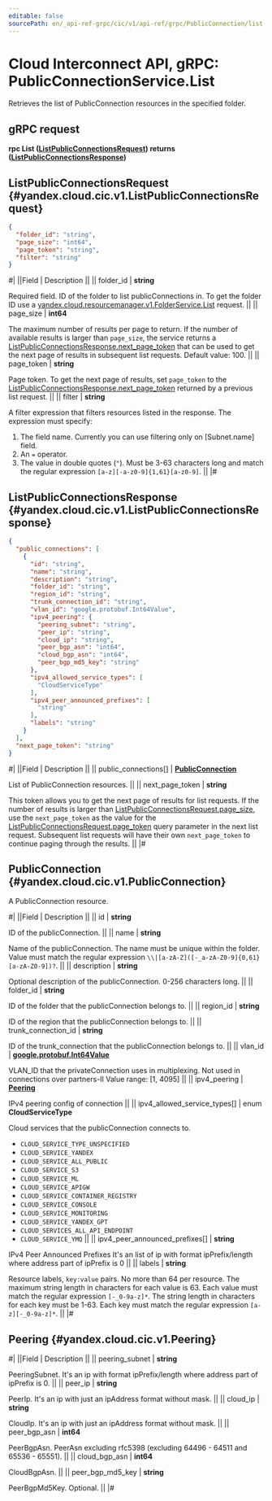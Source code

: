 ```yaml
---
editable: false
sourcePath: en/_api-ref-grpc/cic/v1/api-ref/grpc/PublicConnection/list.md
---
```


# Cloud Interconnect API, gRPC: PublicConnectionService.List

Retrieves the list of PublicConnection resources in the specified folder.

## gRPC request

**rpc List ([ListPublicConnectionsRequest](#yandex.cloud.cic.v1.ListPublicConnectionsRequest)) returns ([ListPublicConnectionsResponse](#yandex.cloud.cic.v1.ListPublicConnectionsResponse))**

## ListPublicConnectionsRequest {#yandex.cloud.cic.v1.ListPublicConnectionsRequest}

```json
{
  "folder_id": "string",
  "page_size": "int64",
  "page_token": "string",
  "filter": "string"
}
```

#|
||Field | Description ||
|| folder_id | **string**

Required field. ID of the folder to list publicConnections in.
To get the folder ID use a [yandex.cloud.resourcemanager.v1.FolderService.List](/docs/resource-manager/api-ref/grpc/Folder/list#List) request. ||
|| page_size | **int64**

The maximum number of results per page to return. If the number of available
results is larger than `page_size`,
the service returns a [ListPublicConnectionsResponse.next_page_token](#yandex.cloud.cic.v1.ListPublicConnectionsResponse)
that can be used to get the next page of results in subsequent list requests. Default value: 100. ||
|| page_token | **string**

Page token. To get the next page of results, set `page_token` to the
[ListPublicConnectionsResponse.next_page_token](#yandex.cloud.cic.v1.ListPublicConnectionsResponse) returned by a previous list request. ||
|| filter | **string**

A filter expression that filters resources listed in the response.
The expression must specify:
1. The field name. Currently you can use filtering only on [Subnet.name] field.
2. An `=` operator.
3. The value in double quotes (`"`). Must be 3-63 characters long and match the regular expression `[a-z][-a-z0-9]{1,61}[a-z0-9]`. ||
|#

## ListPublicConnectionsResponse {#yandex.cloud.cic.v1.ListPublicConnectionsResponse}

```json
{
  "public_connections": [
    {
      "id": "string",
      "name": "string",
      "description": "string",
      "folder_id": "string",
      "region_id": "string",
      "trunk_connection_id": "string",
      "vlan_id": "google.protobuf.Int64Value",
      "ipv4_peering": {
        "peering_subnet": "string",
        "peer_ip": "string",
        "cloud_ip": "string",
        "peer_bgp_asn": "int64",
        "cloud_bgp_asn": "int64",
        "peer_bgp_md5_key": "string"
      },
      "ipv4_allowed_service_types": [
        "CloudServiceType"
      ],
      "ipv4_peer_announced_prefixes": [
        "string"
      ],
      "labels": "string"
    }
  ],
  "next_page_token": "string"
}
```

#|
||Field | Description ||
|| public_connections[] | **[PublicConnection](#yandex.cloud.cic.v1.PublicConnection)**

List of PublicConnection resources. ||
|| next_page_token | **string**

This token allows you to get the next page of results for list requests. If the number of results
is larger than [ListPublicConnectionsRequest.page_size](#yandex.cloud.cic.v1.ListPublicConnectionsRequest), use
the `next_page_token` as the value
for the [ListPublicConnectionsRequest.page_token](#yandex.cloud.cic.v1.ListPublicConnectionsRequest) query parameter
in the next list request. Subsequent list requests will have their own
`next_page_token` to continue paging through the results. ||
|#

## PublicConnection {#yandex.cloud.cic.v1.PublicConnection}

A PublicConnection resource.

#|
||Field | Description ||
|| id | **string**

ID of the publicConnection. ||
|| name | **string**

Name of the publicConnection.
The name must be unique within the folder.
Value must match the regular expression ``\\|[a-zA-Z]([-_a-zA-Z0-9]{0,61}[a-zA-Z0-9])?``. ||
|| description | **string**

Optional description of the publicConnection. 0-256 characters long. ||
|| folder_id | **string**

ID of the folder that the publicConnection belongs to. ||
|| region_id | **string**

ID of the region that the publicConnection belongs to. ||
|| trunk_connection_id | **string**

ID of the trunk_connection that the publicConnection belongs to. ||
|| vlan_id | **[google.protobuf.Int64Value](https://developers.google.com/protocol-buffers/docs/reference/csharp/class/google/protobuf/well-known-types/int64-value)**

VLAN_ID that the privateConnection uses in multiplexing.
Not used in connections over partners-II
Value range: [1, 4095] ||
|| ipv4_peering | **[Peering](#yandex.cloud.cic.v1.Peering)**

IPv4 peering config of connection ||
|| ipv4_allowed_service_types[] | enum **CloudServiceType**

Cloud services that the publicConnection connects to.

- `CLOUD_SERVICE_TYPE_UNSPECIFIED`
- `CLOUD_SERVICE_YANDEX`
- `CLOUD_SERVICE_ALL_PUBLIC`
- `CLOUD_SERVICE_S3`
- `CLOUD_SERVICE_ML`
- `CLOUD_SERVICE_APIGW`
- `CLOUD_SERVICE_CONTAINER_REGISTRY`
- `CLOUD_SERVICE_CONSOLE`
- `CLOUD_SERVICE_MONITORING`
- `CLOUD_SERVICE_YANDEX_GPT`
- `CLOUD_SERVICES_ALL_API_ENDPOINT`
- `CLOUD_SERVICE_YMQ` ||
|| ipv4_peer_announced_prefixes[] | **string**

IPv4 Peer Announced Prefixes
It's an list of ip with format ipPrefix/length where address part of ipPrefix is 0 ||
|| labels | **string**

Resource labels, `key:value` pairs.
No more than 64 per resource.
The maximum string length in characters for each value is 63.
Each value must match the regular expression `[-_0-9a-z]*`.
The string length in characters for each key must be 1-63.
Each key must match the regular expression `[a-z][-_0-9a-z]*`. ||
|#

## Peering {#yandex.cloud.cic.v1.Peering}

#|
||Field | Description ||
|| peering_subnet | **string**

PeeringSubnet.
It's an ip with format ipPrefix/length where address part of ipPrefix is 0. ||
|| peer_ip | **string**

PeerIp.
It's an ip with just an ipAddress format without mask. ||
|| cloud_ip | **string**

CloudIp.
It's an ip with just an ipAddress format without mask. ||
|| peer_bgp_asn | **int64**

PeerBgpAsn.
PeerAsn excluding rfc5398 (excluding 64496 - 64511 and 65536 - 65551). ||
|| cloud_bgp_asn | **int64**

CloudBgpAsn. ||
|| peer_bgp_md5_key | **string**

PeerBgpMd5Key.
Optional. ||
|#